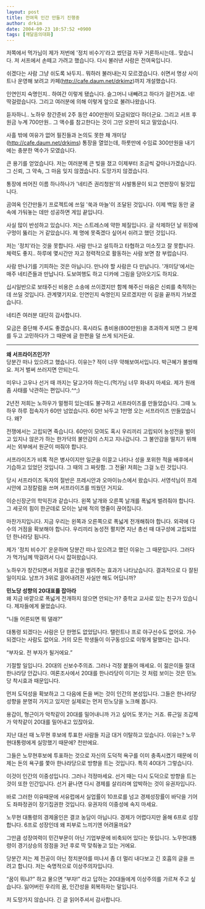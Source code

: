 ```yaml
---
layout: post
title: 전여옥 인간 만들기 진행중
author: drkim
date: 2004-09-23 10:57:52 +0900
tags: [깨달음의대화]
---
```

저쪽에서 먹가님이 제가 저번에 '정치 비수기'라고 썼던걸 자꾸 거론하시는데.. 맞습니다. 저 서프에서 손떼고 가려고 했습니다. 다시 불러낸 사람은 전여옥입니다.    
  
쉬겠다는 사람 그냥 쉬도록 놔두지.. 뭐하러 불러내는지 모르겠습니다. 쉬면서 명상 사이트나 운영해 보려고 카페(http://cafe.daum.net/drkimz)까지 개설했습니다.    
  
인연인지 숙명인지.. 하여간 이렇게 됐습니다. 슬그머니 내빼려고 하다가 걸린거죠. 네! 딱걸렸습니다. 그리고 여러분에 의해 이렇게 앞으로 불려나왔습니다.    
  
듣자하니.. 노하우 창간준비 2주 동안 400만원이 모금되었다 하더군요. 그리고 서프 후원금 누계 700만원.. 그 액수를 참고한다는 것이 그만 오판이 되고 말았습니다.    
  
사흘 밖에 여유가 없어 필진들과 논의도 못한 채 개미당(http://cafe.daum.net/drkims) 통장을 열었는데, 하룻만에 수임료 300만원을 내기에는 충분한 액수가 모였습니다.    
  
큰 용기를 얻었습니다. 저는 여러분께 큰 빚을 졌고 이제부터 조금씩 갚아나가겠습니다. 그 신뢰, 그 약속, 그 마음 잊지 않겠습니다. 도망가지 않겠습니다. 
  
  
통장에 씌어진 이름 하나하나가 '네티즌 권리청원'의 사발통문이 되고 연판장이 될것입니다.    
  
곰여옥 인간만들기 프로젝트에 쓰일 '쑥과 마늘'이 조달된 것입니다. 이제 백일 동안 굴 속에 가둬놓는 데만 성공하면 게임 끝입니다.    
  
사실 많이 반성하고 있습니다. 저는 스트레스에 약한 체질입니다. 글 삭제하던 날 위장에 구멍이 뚫리는 거 같았습니다. 제 명에 못죽겠다 싶어서 쉬려고 했던 것입니다.    
  
저는 '정치'라는 것을 못합니다. 사람 만나고 설득하고 타협하고 미소짓고 잘 못합니다. 체력도 좋지.. 하루에 몇시간만 자고 정력적으로 활동하는 사람 보면 참 부럽습니다.    
  
사람 만나기를 기피하는 것은 아닙니다. 만나야 할 사람은 다 만납니다. '개미당'에서는 매주 네티즌들과 만납니다. 도보여행도 하고 디카에 그림을 담아오기도 하지요.    
  
십시일반으로 보태주신 비용은 소송에 쓰이겠지만 함께 해주신 마음은 신뢰를 축적하는데 쓰일 것입니다. 관계맺기지요. 인연인지 숙명인지 모르겠지만 이 길을 끝까지 가보겠습니다.    
  
네티즌 여러분 대단히 감사합니다.    
  
모금은 중단해 주셔도 좋겠습니다. 혹시라도 총비용(800만원)을 초과하게 되면 그 문제를 두고 고민하다가 그 때문에 글 한편을 덜 쓰게 되거든요.   


****  
**왜 서프라이즈인가?**  
당분간 떠나 있으려고 했습니다. 이유는? 적이 너무 약해보여서입니다. 박근혜가 불쌍해요. 저거 벌써 쓰러지면 안되는디.    
  
미우나 고우나 선거 때 까지는 달고가야 하는디.(먹가님 너무 화내지 마세요. 제가 원래 좀 사태를 낙관하는 편입니다.^^;)    
  
2년전 저희는 노하우가 멀쩡히 있는데도 불구하고 서프라이즈를 만들었습니다. 그때 노하우 하루 접속자가 60만 넘었습니다. 60만 놔두고 1만명 오는 서프라이즈 만들었습니다. 왜?    
  
전쟁에서는 고립되면 죽습니다. 60만이 모여도 혹시 우리끼리 고립되어 농성전을 벌이고 있지나 않은가 하는 한가닥의 불안감이 스치고 지나갑니다. 그 불안감을 떨치기 위해서는 외부에서 원군이 떠줘야 합니다. 
  
  
서프라이즈가 비록 적은 병사이지만 일군을 이끌고 나타나 성을 포위한 적을 배후에서 기습하고 있었던 것입니다. 그 때의 그 짜릿함. 그 전율! 저희는 그걸 노린 것입니다.    
  
당시 서프라이즈 독자의 절반은 프레시안과 오마이뉴스에서 왔습니다. 서영석님이 프레시안에 고정칼럼을 쓰며 서프라이즈를 띄웠던 거지요.    
  
이순신장군의 학익진과 같습니다. 왼쪽 날개와 오른쪽 날개를 폭넓게 벌려줘야 합니다. 그 세곳의 힘이 한군데로 모이는 날에 적의 명줄이 끊어집니다.    
  
마찬가지입니다. 지금 우리는 왼쪽과 오른쪽으로 폭넓게 전개해줘야 합니다. 외곽에 다수의 거점을 확보해야 합니다. 우리끼리 농성전 펼치면 지난 총선 때 대구성에 고립되었던 한나라당 됩니다.    
  
제가 '정치 비수기' 운운하며 당분간 떠나 있으려고 했던 이유는 그 때문입니다. 그러다가 먹가님께 딱걸려서 다시 잡혀왔습니다.    
  
노하우가 창간되면서 저절로 공간을 벌려주는 효과가 나타났습니다. 결과적으로 다 잘된 일이지요. 남프가 3위로 끌어내려진 사실만 해도 어딥니까?    
  
**민노당 성향의 20대표를 잡아라**  
왜 지금 바깥으로 폭넓게 전개하지 않으면 안되는가? 중학교 교사로 있는 친구가 있습니다. 제자들에게 물었습니다.    
  
“니들 어른되면 뭐 댈래?”    
  
대통령 되겠다는 사람은 단 한명도 없었답니다. 탤런트나 프로 야구선수도 없어요. 가수 되겠다는 사람도 없어요. 거의 모든 학생들이 이구동성으로 이렇게 말했다는 겁니다.    
  
“부자요. 전 부자가 될거에요.”    
  
기절할 일입니다. 20대의 신보수주의죠. 그러나 걱정 붙들어 매세요. 이 젊은이들 절대 한나라당 안갑니다. 여론조사에서 20대를 한나라당이 이기는 것 처럼 보이는 것은 민노당 착시효과 때문입니다.    
  
먼저 도덕성을 확보하고 그 다음에 돈을 버는 것이 인간의 본성입니다. 그들은 한나라당 성향을 분명히 가지고 있지만 실제로는 먼저 민노당을 노크해 봅니다.    
  
용갑이, 형근이가 악착같이 20대를 밀어내니까 가고 싶어도 못가는 거죠. 류근일 조갑제가 악착같이 20대를 밀어내고 있잖아요.    
  
지난 대선 때 노무현 후보에 투표한 사람들 지금 대거 이탈하고 있습니다. 이유는? 노무현대통령에게 실망했기 때문에? 천만에요.    
  
그들은 노무현후보에 투표하는 것으로 자신의 도덕적 욕구를 이미 충족시켰기 때문에 이제는 돈의 욕구를 쫓아 한나라당으로 방향을 트는 것입니다. 특히 40대가 그렇습니다.    
  
이것이 인간의 이중성입니다. 그러나 걱정마세요. 선거 때는 다시 도덕으로 방향을 트는 것이 또한 인간입니다. 선거 끝나면 다시 경제를 살리라며 압박하는 것이 유권자입니다.    
  
바로 그러한 이유때문에 서유럽에서 실업률이 10프로를 넘고 경제성장률이 바닥을 기어도 좌파정권이 장기집권한 것입니다. 유권자의 이중성에 속지 마세요. 
  
  
노무현 대통령의 경제올인은 결코 농담이 아닙니다. 경제가 어렵다지만 올해 6프로 성장합니다. 6프로 성장인데 왜 피부로 느끼기엔 어려울까요?    
  
그만큼 성장여력이 민간부문이 아닌 기업부문에 비축되어 있다는 뜻입니다. 노무현대통령이 경기상승의 정점을 3년 후로 딱 맞춰놓고 있는 거에요.    
  
당분간 저는 제 전공이 아닌 정치분야를 떠나서 좀 더 멀리 내다보고 긴 호흡의 글을 쓰려고 합니다. 저는 숙명적으로 이상주의자입니다.    
  
“꿈이 뭐냐?” 하고 물으면 “부자!” 라고 답하는 20대들에게 이상주의를 가르쳐 주고 싶습니다. 잃어버린 우리의 꿈, 인간성을 회복하자는 말입니다.    
  
저 도망가지 않습니다. 긴 글 읽어주셔서 감사합니다.